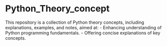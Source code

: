# Python_Theory_concept
This repository is a collection of Python theory concepts, including explanations, examples, and notes, aimed at: - Enhancing understanding of Python programming fundamentals. - Offering concise explanations of key concepts.

